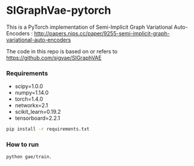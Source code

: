 # SIGraphVae-pytorch

This is a PyTorch implementation of Semi-Implicit Graph Variational Auto-Encoders :
http://papers.nips.cc/paper/9255-semi-implicit-graph-variational-auto-encoders

The code in this repo is based on or refers to https://github.com/sigvae/SIGraphVAE
### Requirements
- scipy=1.0.0
- numpy=1.14.0
- torch=1.4.0
- networkx=2.1
- scikit_learn=0.19.2
- tensorboard=2.2.1

```bash
pip install -r requirements.txt
```
### How to run
```bashb
python gae/train.
```

